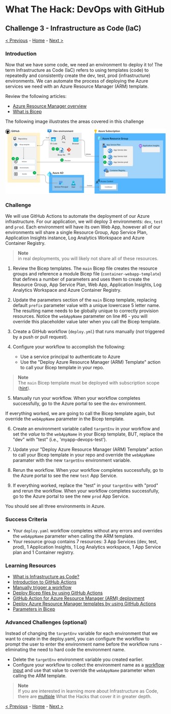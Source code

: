# What The Hack: DevOps with GitHub 

## Challenge 3 - Infrastructure as Code (IaC)

[< Previous](challenge02.md) - [Home](../readme.md) - [Next >](challenge04.md)

### Introduction

Now that we have some code, we need an environment to deploy it to! The term Infrastructure as Code (IaC) refers to using templates (code) to repeatedly and consistently create the dev, test, prod (infrastructure) environments. We can automate the process of deploying the Azure services we need with an Azure Resource Manager (ARM) template. 

Review the following articles:

- [Azure Resource Manager overview](https://docs.microsoft.com/en-us/azure/azure-resource-manager/resource-group-overview)
- [What is Bicep](https://learn.microsoft.com/en-us/azure/azure-resource-manager/bicep/overview?tabs=bicep)


The following image illustrates the areas covered in this challenge

  ![Challenge overview](img/challenge-3-overview.png)

### Challenge

We will use GitHub Actions to automate the deployment of our Azure infrastructure. For our application, we will deploy 3 environments: `dev`, `test` and `prod`. Each environment will have its own Web App, however all of our environments will share a single Resource Group, App Service Plan, Application Insights instance, Log Analytics Workspace and Azure Container Registry. 

> **Note**<br> 
> in real deployments, you will likely not share all of these resources.
>

1. Review the Bicep templates. The `main` Bicep file creates the resource groups and reference a module Bicep file (`container-webapp-template`) that defines a number of parameters and uses them to create the Resource Group, App Service Plan, Web App, Application Insights, Log Analytics Workspace and Azure Container Registry. 

2. Update the parameters section of the `main` Bicep template, replacing default `prefix` parameter value with a unique lowercase 5 letter name. The resulting name needs to be globally unique to correctly provision resources. Notice the `webAppName` parameter on line #6 - you will override this placeholder value later when you call the Bicep template.

3. Create a GitHub workflow (`deploy.yml`) that runs manually (*not* triggered by a push or pull request).

4. Configure your workflow to accomplish the following:

    - Use a service principal to authenticate to Azure
    - Use the "Deploy Azure Resource Manager (ARM) Template" action to call your Bicep template in your repo. 
    
> **Note**<br> 
> The `main` Bicep template must be deployed with subscription scope ([hint](https://github.com/Azure/arm-deploy#inputs)).  
>


5. Manually run your workflow. When your workflow completes successfully, go to the Azure portal to see the `dev` environment. 

If everything worked, we are going to call the Bicep template again, but override the `webAppName` parameter in the Bicep template.

6. Create an environment variable called `targetEnv` in your workflow and set the *value* to the `webAppName` in your Bicep template, BUT, replace the "dev" with "test" (i.e., 'myapp-devops-test').

7. Update your "Deploy Azure Resource Manager (ARM) Template" action to call your Bicep template in your repo and override the `webAppName` paramater with the new `targetEnv` environment variable.

8. Rerun the workflow. When your workflow completes successfully, go to the Azure portal to see the new `test` App Service. 

9. If everything worked, replace the "test" in your `targetEnv` with "prod" and rerun the workflow. When your workflow completes successfully, go to the Azure portal to see the new `prod` App Service. 

You should see all three environments in Azure.

### Success Criteria

- Your `deploy.yaml` workflow completes without any errors and overrides the `webAppName` parameter when calling the ARM template.
- Your resource group contains 7 resources: 3 App Services (dev, test, prod), 1 Application Insights, 1 Log Analytics workspace, 1 App Service plan and 1 Container registry. 

### Learning Resources

- [What is Infrastructure as Code?](https://docs.microsoft.com/en-us/azure/devops/learn/what-is-infrastructure-as-code)
- [Introduction to GitHub Actions](https://docs.github.com/en/free-pro-team@latest/actions/learn-github-actions/introduction-to-github-actions)
- [Manually trigger a workflow](https://docs.github.com/en/actions/using-workflows/events-that-trigger-workflows#workflow_dispatch)
- [Deploy Bicep files by using GitHub Actions](https://learn.microsoft.com/en-us/azure/azure-resource-manager/bicep/deploy-github-actions?tabs=userlevel%2CCLI) 
- [GitHub Action for Azure Resource Manager (ARM) deployment](https://github.com/Azure/arm-deploy)
- [Deploy Azure Resource Manager templates by using GitHub Actions](https://docs.microsoft.com/en-us/azure/azure-resource-manager/templates/deploy-github-actions)
- [Parameters in Bicep](https://docs.microsoft.com/en-us/azure/azure-resource-manager/templates/deploy-cli#parameters)


### Advanced Challenges (optional)

Instead of changing the `targetEnv` variable for each environment that we want to create in the deploy.yaml, you can configure the workflow to prompt the user to enter the environment name before the workflow runs - eliminating the need to hard code the environment name.
- Delete the `targetEnv` environment variable you created earlier.
- Configure your workflow to collect the environment name as a [workflow input](https://docs.github.com/en/actions/using-workflows/workflow-syntax-for-github-actions#onworkflow_callinputs) and use that value to override the `webAppName` parameter when calling the ARM template.

> **Note**<br>
> If you are interested in learning more about Infrastructure as Code, there are [multiple](https://github.com/microsoft/WhatTheHack) What the Hacks that cover it in greater depth.
>

[< Previous](challenge02.md) - [Home](../readme.md) - [Next >](challenge04.md)